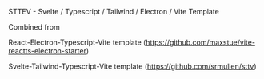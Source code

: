 STTEV - Svelte / Typescript / Tailwind / Electron / Vite Template

Combined from 

React-Electron-Typescript-Vite template (https://github.com/maxstue/vite-reactts-electron-starter)

Svelte-Tailwind-Typescript-Vite template (https://github.com/srmullen/sttv)